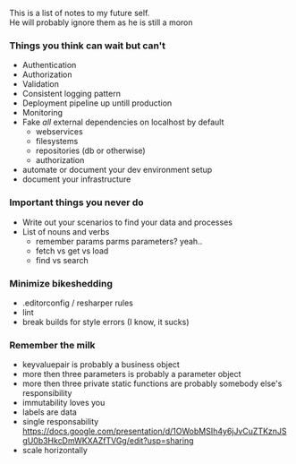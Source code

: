 This is a list of notes to my future self.  
He will probably ignore them as he is still a moron

### Things you think can wait but can't

  - Authentication
  - Authorization
  - Validation
  - Consistent logging pattern
  - Deployment pipeline up untill production
  - Monitoring
  - Fake *all* external dependencies on localhost by default
    - webservices
    - filesystems
    - repositories (db or otherwise)
    - authorization
  - automate or document your dev environment setup
  - document your infrastructure

### Important things you never do

  - Write out your scenarios to find your data and processes
  - List of nouns and verbs
    - remember params parms parameters? yeah..
    - fetch vs get vs load
    - find vs search

### Minimize bikeshedding

  - .editorconfig / resharper rules
  - lint
  - break builds for style errors (I know, it sucks)

### Remember the milk

  - keyvaluepair is probably a business object
  - more then three parameters is probably a parameter object
  - more then three private static functions are probably somebody else's responsibility
  - immutability loves you
  - labels are data
  - single responsability https://docs.google.com/presentation/d/1OWobMSIh4y6jJvCuZTKznJSgU0b3HkcDmWKXAZfTVGg/edit?usp=sharing
  - scale horizontally 
